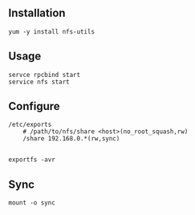 ## Installation
```
yum -y install nfs-utils
```
## Usage
```
servce rpcbind start
service nfs start
```

## Configure
```
/etc/exports
    # /path/to/nfs/share <host>(no_root_squash,rw)
    /share 192.168.0.*(rw,sync)


exportfs -avr 
```

## Sync
```
mount -o sync
```
